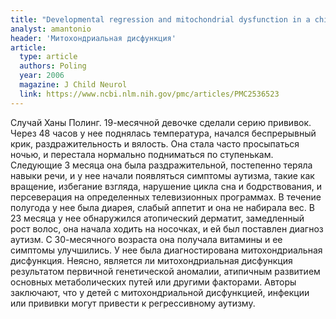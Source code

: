 ```yaml
---
title: "Developmental regression and mitochondrial dysfunction in a child with autism"
analyst: amantonio
header: 'Митохондриальная дисфункция'
article:
  type: article
  authors: Poling
  year: 2006
  magazine: J Child Neurol
  link: https://www.ncbi.nlm.nih.gov/pmc/articles/PMC2536523
---
```


Случай Ханы Полинг. 19-месячной девочке сделали серию прививок. Через 48 часов у нее поднялась температура, начался беспрерывный крик, раздражительность и вялость. Она стала часто просыпаться ночью, и перестала нормально подниматься по ступенькам. Следующие 3 месяца она была раздражительной, постепенно теряла навыки речи, и у нее начали появляться симптомы аутизма, такие как вращение, избегание взгляда, нарушение цикла сна и бодрствования, и персеверация на определенных телевизионных программах. В течение полугода у нее была диарея, слабый аппетит и она не набирала вес. В 23 месяца у нее обнаружился атопический дерматит, замедленный рост волос, она начала ходить на носочках, и ей был поставлен диагноз аутизм.
С 30-месячного возраста она получала витамины и ее симптомы улучшились. У нее была диагностирована митохондриальная дисфункция. Неясно, является ли митохондриальная дисфункция результатом первичной генетической аномалии, атипичным развитием основных метаболических путей или другими факторами.
Авторы заключают, что у детей с митохондриальной дисфункцией, инфекции или прививки могут привести к регрессивному аутизму.
